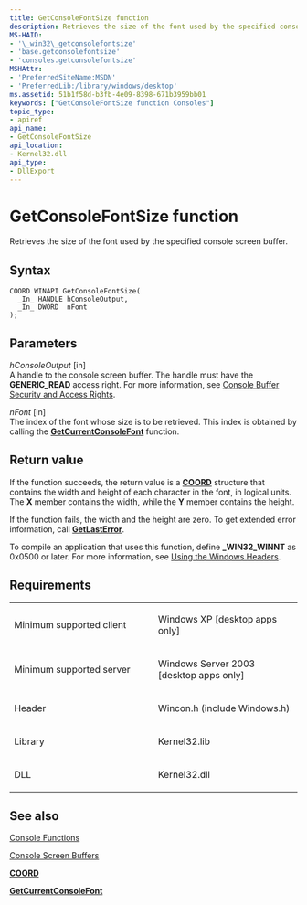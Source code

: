 ```yaml
---
title: GetConsoleFontSize function
description: Retrieves the size of the font used by the specified console screen buffer.
MS-HAID:
- '\_win32\_getconsolefontsize'
- 'base.getconsolefontsize'
- 'consoles.getconsolefontsize'
MSHAttr:
- 'PreferredSiteName:MSDN'
- 'PreferredLib:/library/windows/desktop'
ms.assetid: 51b1f58d-b3fb-4e09-8398-671b3959bb01
keywords: ["GetConsoleFontSize function Consoles"]
topic_type:
- apiref
api_name:
- GetConsoleFontSize
api_location:
- Kernel32.dll
api_type:
- DllExport
---
```


# GetConsoleFontSize function


Retrieves the size of the font used by the specified console screen buffer.

Syntax
------

```ManagedCPlusPlus
COORD WINAPI GetConsoleFontSize(
  _In_ HANDLE hConsoleOutput,
  _In_ DWORD  nFont
);
```

Parameters
----------

*hConsoleOutput* \[in\]  
A handle to the console screen buffer. The handle must have the **GENERIC\_READ** access right. For more information, see [Console Buffer Security and Access Rights](console-buffer-security-and-access-rights.md).

*nFont* \[in\]  
The index of the font whose size is to be retrieved. This index is obtained by calling the [**GetCurrentConsoleFont**](getcurrentconsolefont.md) function.

Return value
------------

If the function succeeds, the return value is a [**COORD**](coord-str.md) structure that contains the width and height of each character in the font, in logical units. The **X** member contains the width, while the **Y** member contains the height.

If the function fails, the width and the height are zero. To get extended error information, call [**GetLastError**](https://msdn.microsoft.com/library/windows/desktop/ms679360).

To compile an application that uses this function, define **\_WIN32\_WINNT** as 0x0500 or later. For more information, see [Using the Windows Headers](https://msdn.microsoft.com/library/windows/desktop/aa383745).

Requirements
------------

<table>
<colgroup>
<col width="50%" />
<col width="50%" />
</colgroup>
<tbody>
<tr class="odd">
<td><p>Minimum supported client</p></td>
<td><p>Windows XP [desktop apps only]</p></td>
</tr>
<tr class="even">
<td><p>Minimum supported server</p></td>
<td><p>Windows Server 2003 [desktop apps only]</p></td>
</tr>
<tr class="odd">
<td><p>Header</p></td>
<td>Wincon.h (include Windows.h)</td>
</tr>
<tr class="even">
<td><p>Library</p></td>
<td>Kernel32.lib</td>
</tr>
<tr class="odd">
<td><p>DLL</p></td>
<td>Kernel32.dll</td>
</tr>
</tbody>
</table>

## See also


[Console Functions](console-functions.md)

[Console Screen Buffers](console-screen-buffers.md)

[**COORD**](coord-str.md)

[**GetCurrentConsoleFont**](getcurrentconsolefont.md)

 

 




